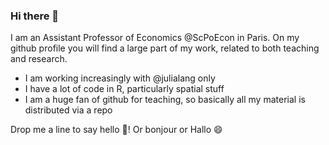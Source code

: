### Hi there 👋

I am an Assistant Professor of Economics @ScPoEcon in Paris. On my github profile you will find a large part of my work, related to both teaching and research. 

* I am working increasingly with @julialang only
* I have a lot of code in R, particularly spatial stuff
* I am a huge fan of github for teaching, so basically all my material is distributed via a repo

Drop me a line to say hello  👋! Or bonjour or Hallo 😄
